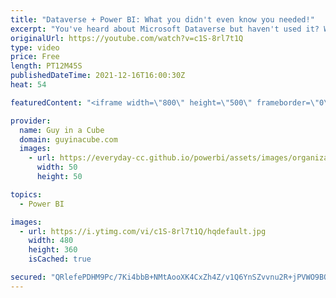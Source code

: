 ```yaml
---
title: "Dataverse + Power BI: What you didn't even know you needed!"
excerpt: "You've heard about Microsoft Dataverse but haven't used it? Want to know more about it and how it relates to Power BI? Scott Sewell from the Power BI CAT team is here to help!  Connect with Scott: Twitter: https://twitter.com/scottsewell LinkedIn: https://www.linkedin.com/in/mscottsewell/  📢 Become"
originalUrl: https://youtube.com/watch?v=c1S-8rl7t1Q
type: video
price: Free
length: PT12M45S
publishedDateTime: 2021-12-16T16:00:30Z
heat: 54

featuredContent: "<iframe width=\"800\" height=\"500\" frameborder=\"0\" src=\"https://www.youtube.com/embed/c1S-8rl7t1Q\" allow=\"accelerometer; autoplay; encrypted-media; gyroscope; picture-in-picture\" allowfullscreen></iframe>"

provider:
  name: Guy in a Cube
  domain: guyinacube.com
  images:
    - url: https://everyday-cc.github.io/powerbi/assets/images/organizations/guyinacube.com-50x50.jpg
      width: 50
      height: 50

topics:
  - Power BI

images:
  - url: https://i.ytimg.com/vi/c1S-8rl7t1Q/hqdefault.jpg
    width: 480
    height: 360
    isCached: true

secured: "QRlefePDHM9Pc/7Ki4bbB+NMtAooXK4CxZh4Z/v1Q6YnSZvvnu2R+jPVWO9BQvWkYZAgdAH5atw0yFVlHDr+TaMUd+L4MmBY2teWnJ/SwuxvJbo77N0G8GllwG5iHINvUCLTpBfBliALx1FQgCc98V14awrqjUWHFo67cI4Mb/h8k7TccZfVpqqD8pJttgtcUQavvA0YiAYmc/KMYoi/s6fuE1KyrQrJu1BfIPSwomt9TOrAYDSwEKmBVvGFUUX8DkuV53HVHxphadVBHbKsCFwi34OQsuEikwZYs+V6pLZ0lNrxa3rA96idT8OLMfwMyVGyXaNiQ7xa0pkyu1EprhhwfzIr33obeR0VO53bg2o1P1CXqF792g5Erx5Zw5PuLqUfp4eOdLy1hvFLQPHVz9cAPSfyAGjYAVkeSQOb7Lc=;4tr8jzAt4HdkjrWP69YUyg=="
---
```


